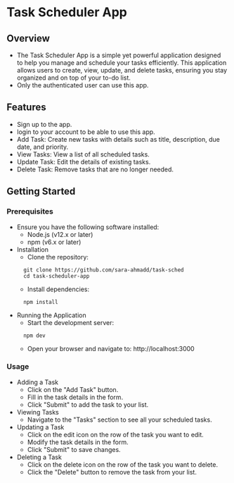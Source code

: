 # Task Scheduler App

## Overview

- The Task Scheduler App is a simple yet powerful application designed to help you manage and schedule your tasks efficiently. This application allows users to create, view, update, and delete tasks, ensuring you stay organized and on top of your to-do list.
- Only the authenticated user can use this app.

## Features

- Sign up to the app.
- login to your account to be able to use this app.
- Add Task: Create new tasks with details such as title, description, due date, and priority.
- View Tasks: View a list of all scheduled tasks.
- Update Task: Edit the details of existing tasks.
- Delete Task: Remove tasks that are no longer needed.

## Getting Started

### Prerequisites

- Ensure you have the following software installed:
  - Node.js (v12.x or later)
  - npm (v6.x or later)
- Installation
  - Clone the repository:
  ```
    git clone https://github.com/sara-ahmadd/task-sched
    cd task-scheduler-app
  ```
  - Install dependencies:
  ```
    npm install
  ```
- Running the Application
  - Start the development server:
  ```
    npm dev
  ```
  - Open your browser and navigate to: http://localhost:3000

### Usage

- Adding a Task
  - Click on the "Add Task" button.
  - Fill in the task details in the form.
  - Click "Submit" to add the task to your list.
- Viewing Tasks
  - Navigate to the "Tasks" section to see all your scheduled tasks.
- Updating a Task
  - Click on the edit icon on the row of the task you want to edit.
  - Modify the task details in the form.
  - Click "Submit" to save changes.
- Deleting a Task
  - Click on the delete icon on the row of the task you want to delete.
  - Click the "Delete" button to remove the task from your list.
